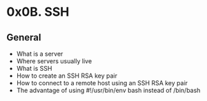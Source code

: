 # 0x0B. SSH

## General

+    What is a server
+    Where servers usually live
+    What is SSH
+    How to create an SSH RSA key pair
+    How to connect to a remote host using an SSH RSA key pair
+    The advantage of using #!/usr/bin/env bash instead of /bin/bash

